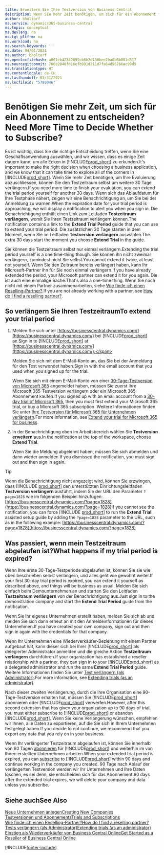 ```yaml
---
title: Erweitern Sie Ihre Testversion von Business Central
description: Wenn Sie mehr Zeit benötigen, um sich für ein Abonnement für Dynamics 365 Business Central zu entscheiden, können Sie Ihre Testversion einmal verlängern. Erfahren Sie mehr über Ihre Möglichkeiten.
author: bholtorf
ms.service: dynamics365-business-central
ms.topic: conceptual
ms.devlang: na
ms.tgt_pltfrm: na
ms.workload: na
ms.search.keywords: ''
ms.date: 04/01/2021
ms.author: bholtorf
ms.openlocfilehash: a061eb42342859cb6b2d138bee2ba0b6b881d517
ms.sourcegitcommit: 766e2840fd16efb901d211d7fa64d96766ac99d9
ms.translationtype: HT
ms.contentlocale: de-CH
ms.lasthandoff: 03/31/2021
ms.locfileid: "5780046"
---
```

# <a name="need-more-time-to-decide-whether-to-subscribe"></a><span data-ttu-id="d03b5-104">Benötigen Sie mehr Zeit, um sich für ein Abonnement zu entscheiden?</span><span class="sxs-lookup"><span data-stu-id="d03b5-104">Need More Time to Decide Whether to Subscribe?</span></span>

<span data-ttu-id="d03b5-105">Es ist wichtig, dass Sie die richtige Entscheidung treffen, wenn Sie eine Geschäftsanwendung auswählen, und wir wissen, dass es einige Zeit dauern kann, um alle Ecken in [!INCLUDE[prod_short](includes/prod_short.md)] zu erkunden.</span><span class="sxs-lookup"><span data-stu-id="d03b5-105">It's important to make the right decision when choosing a business application, and we know that it can take time to explore all of the corners in [!INCLUDE[prod_short](includes/prod_short.md)].</span></span> <span data-ttu-id="d03b5-106">Wenn Sie mehr Zeit benötigen, um Ihre Evaluierung abzuschliessen, können Sie den Testzeitraum selbst um weitere 30 Tage verlängern.</span><span class="sxs-lookup"><span data-stu-id="d03b5-106">If you need more time to finish your evaluation, you can extend the trial period yourself for another 30 days.</span></span> <span data-ttu-id="d03b5-107">Wenn sich das Ablaufdatum für Ihre Testphase nähert, zeigen wir eine Benachrichtigung an, um Sie bei der Anmeldung zu warnen.</span><span class="sxs-lookup"><span data-stu-id="d03b5-107">When the expiration date for your trial period is approaching, we will display a notification to alert you when you sign in.</span></span> <span data-ttu-id="d03b5-108">Die Benachrichtigung enthält einen Link zum Leitfaden **Testzeitraum verlängern**, womit Sie Ihren Testzeitraum verlängern können.</span><span class="sxs-lookup"><span data-stu-id="d03b5-108">The notification contains a link to the **Extend Trial Period** guide that you can use to extend your trial period.</span></span> <span data-ttu-id="d03b5-109">Die zusätzlichen 30 Tage starten in dem Moment, wenn Sie im Leitfaden **Testversion verlängern** auswählen.</span><span class="sxs-lookup"><span data-stu-id="d03b5-109">The extra 30 days start the moment you choose **Extend Trial** in the guide.</span></span>

<span data-ttu-id="d03b5-110">Sie können die Testzeitraum selbst nur einmal verlängern.</span><span class="sxs-lookup"><span data-stu-id="d03b5-110">Extending the trial period yourself is a one time-thing though.</span></span> <span data-ttu-id="d03b5-111">Sie können ihn nicht zweimal verlängern, zumindest nicht Sie selbst.</span><span class="sxs-lookup"><span data-stu-id="d03b5-111">You cannot extend it twice, at least not yourself.</span></span> <span data-ttu-id="d03b5-112">Wenn Sie den Zeitraum bereits verlängert haben, kann Ihr Microsoft-Partner ihn für Sie noch einmal verlängern.</span><span class="sxs-lookup"><span data-stu-id="d03b5-112">If you have already extended the period, your Microsoft partner can extend it for you again.</span></span> <span data-ttu-id="d03b5-113">Die ist auch eine einmalige Sache.</span><span class="sxs-lookup"><span data-stu-id="d03b5-113">That's also a one-time thing.</span></span> <span data-ttu-id="d03b5-114">Wenn Sie noch nicht mit einem Partner zusammenarbeiten, siehe [Wie finde ich einen Reselling-Partner?](across-faq.md#findpartner).</span><span class="sxs-lookup"><span data-stu-id="d03b5-114">If you are not already working with a partner, see [How do I find a reselling partner?](across-faq.md#findpartner).</span></span>  

## <a name="to-extend-your-trial-period"></a><span data-ttu-id="d03b5-115">So verlängern Sie Ihren Testzeitraum</span><span class="sxs-lookup"><span data-stu-id="d03b5-115">To extend your trial period</span></span>

1. <span data-ttu-id="d03b5-116">Melden Sie sich unter [https://businesscentral.dynamics.com/](https://businesscentral.dynamics.com/) bei [!INCLUDE[prod_short](includes/prod_short.md)] an.</span><span class="sxs-lookup"><span data-stu-id="d03b5-116">Sign in to [!INCLUDE[prod_short](includes/prod_short.md)] at [https://businesscentral.dynamics.com/](https://businesscentral.dynamics.com/).</span></span>

    <span data-ttu-id="d03b5-117">Melden Sie sich mit dem E-Mail-Konto an, das Sie bei der Anmeldung für den Test verwendet haben.</span><span class="sxs-lookup"><span data-stu-id="d03b5-117">Sign in with the email account that you used when you signed up for the trial.</span></span>  

    <span data-ttu-id="d03b5-118">Wenn Sie sich mit einem E-Mail-Konto von einer [30-Tage-Testversion von Microsoft 365](/microsoft-365/commerce/sign-up-for-office-365-trial) angemeldet haben, müssen Sie zuerst Ihre Microsoft 365-Testversion verlängern oder ein Microsoft 365-Abonnement kaufen.</span><span class="sxs-lookup"><span data-stu-id="d03b5-118">If you signed up with an email account from a [30-day trial of Microsoft 365](/microsoft-365/commerce/sign-up-for-office-365-trial), then you must first extend your Microsoft 365 trial, or buy a Microsoft 365 subscription.</span></span> <span data-ttu-id="d03b5-119">Weitere Informationen finden Sie unter [Ihre Testversion für Microsoft 365 für Unternehmen verlängern](/microsoft-365/commerce/extend-your-trial).</span><span class="sxs-lookup"><span data-stu-id="d03b5-119">For more information, see [Extend your trial for Microsoft 365 for business](/microsoft-365/commerce/extend-your-trial).</span></span>
2. <span data-ttu-id="d03b5-120">In der Benachrichtigung oben im Arbeitsbereich wählen Sie **Testversion erweitern** aus.</span><span class="sxs-lookup"><span data-stu-id="d03b5-120">In the notification at the top of the workspace, choose **Extend Trial**.</span></span>

    <span data-ttu-id="d03b5-121">Wenn Sie die Meldung abgelehnt haben, müssen Sie sich abmelden und dann wieder anmelden.</span><span class="sxs-lookup"><span data-stu-id="d03b5-121">If you dismissed the notification, you must sign out and then sign in again.</span></span>

> [!TIP]
> <span data-ttu-id="d03b5-122">Wenn die Benachrichtigung nicht angezeigt wird, können Sie erzwingen, dass [!INCLUDE [prod_short](includes/prod_short.md)] den unterstützten Einrichtungsleitfaden **Testversion verlängern** ausführt, indem Sie der URL den Parameter ```?page=1828``` wie im folgenden Beispiel hinzufügen: [https://businesscentral.dynamics.com/?page=1828](https://businesscentral.dynamics.com/?page=1828)</span><span class="sxs-lookup"><span data-stu-id="d03b5-122">If you cannot see the notification, you can force [!INCLUDE [prod_short](includes/prod_short.md)] to run the **Extend Trial** assisted setup guide by adding the ```?page=1828``` parameter to the URL, such as in the following example: [https://businesscentral.dynamics.com/?page=1828](https://businesscentral.dynamics.com/?page=1828)</span></span>

## <a name="what-happens-if-my-trial-period-is-expired"></a><span data-ttu-id="d03b5-123">Was passiert, wenn mein Testzeitraum abgelaufen ist?</span><span class="sxs-lookup"><span data-stu-id="d03b5-123">What happens if my trial period is expired?</span></span>

<span data-ttu-id="d03b5-124">Wenn Ihre erste 30-Tage-Testperiode abgelaufen ist, können Sie sie wie oben beschrieben selbst verlängern, und alles geht wie gewohnt weiter.</span><span class="sxs-lookup"><span data-stu-id="d03b5-124">If your first 30-day trial period is expired, you can extend it yourself as described above, and things will be business as usual.</span></span> <span data-ttu-id="d03b5-125">Melden Sie sich einfach beim Demounternehmen an und starten Sie den Leitfaden **Testzeitraum verlängern** von der Benachrichtigung aus.</span><span class="sxs-lookup"><span data-stu-id="d03b5-125">Just sign in to the demonstration company and start the **Extend Trial Period** guide from the notification.</span></span>  

<span data-ttu-id="d03b5-126">Wenn Sie Ihr eigenes Unternehmen erstellt haben, melden Sie sich ab und melden Sie sich dann erneut an mit den Anmeldeinformationen für dieses Unternehmen.</span><span class="sxs-lookup"><span data-stu-id="d03b5-126">If you have created your own company, sign out and then sign in again with the credentials for that company.</span></span>  

<span data-ttu-id="d03b5-127">Wenn Ihr Unternehmen eine Wiederverkäufer-Beziehung mit einem Partner aufgebaut hat, kann dieser sich bei Ihrer [!INCLUDE[prod_short](includes/prod_short.md)] als delegierter Administrator anmelden und die gleiche Aktion **Testzeitraum verlängern** durchführen.</span><span class="sxs-lookup"><span data-stu-id="d03b5-127">If your organization has established a reseller relationship with a partner, they can sign in to your [!INCLUDE[prod_short](includes/prod_short.md)] as a delegated administrator and run the same **Extend Trial Period** guide.</span></span> <span data-ttu-id="d03b5-128">Weitere Informationen finden Sie unter [Test verlängern (als Administrator)](/dynamics365/business-central/dev-itpro/administration/tenant-administration#extending-trials).</span><span class="sxs-lookup"><span data-stu-id="d03b5-128">For more information, see [Extending trials (as an administrator)](/dynamics365/business-central/dev-itpro/administration/tenant-administration#extending-trials).</span></span>  

<span data-ttu-id="d03b5-129">Nach dieser zweiten Verlängerung, durch die Ihre Organisation eine 90-Tage-Testversion erhalten hat, müssen Sie [!INCLUDE[prod_short](includes/prod_short.md)] abonnieren oder [!INCLUDE[prod_short](includes/prod_short.md)] verwerfen.</span><span class="sxs-lookup"><span data-stu-id="d03b5-129">However, after this second extension that has given your organization up to 90 days of trial, you must either subscribe to [!INCLUDE[prod_short](includes/prod_short.md)] or abandon [!INCLUDE[prod_short](includes/prod_short.md)].</span></span> <span data-ttu-id="d03b5-130">Wenn Sie keine Verlängerung wünschen, empfehlen wir Ihnen, alle Daten zu exportieren, auf die Sie sich in Ihrem Unternehmen festgelegt haben.</span><span class="sxs-lookup"><span data-stu-id="d03b5-130">If you decide to not continue, we recommend that you export any data that you rely on in your business.</span></span>

<span data-ttu-id="d03b5-131">Wenn Ihr verlängerter Testzeitraum abgelaufen ist, können Sie innerhalb von 90 Tagen [abonnieren](https://go.microsoft.com/fwlink/?linkid=828659) für [!INCLUDE[prod_short](includes/prod_short.md)] und weiterhin im von Ihnen erstellten Unternehmen arbeiten.</span><span class="sxs-lookup"><span data-stu-id="d03b5-131">When your extended trial period is expired, you can [subscribe](https://go.microsoft.com/fwlink/?linkid=828659) to [!INCLUDE[prod_short](includes/prod_short.md)] within 90 days and continue working in the company you created.</span></span> <span data-ttu-id="d03b5-132">90 Tage nach Ablauf der verlängerten Testversion werden wir Ihr Unternehmen und Ihre Daten löschen, es sei denn, sie entscheiden sich für das Abonnement.</span><span class="sxs-lookup"><span data-stu-id="d03b5-132">90 days after the extended trial expires, we will delete your company and data unless you subscribe.</span></span>  

## <a name="see-also"></a><span data-ttu-id="d03b5-133">Siehe auch</span><span class="sxs-lookup"><span data-stu-id="d03b5-133">See Also</span></span>

[<span data-ttu-id="d03b5-134">Neue Unternehmen anlegen</span><span class="sxs-lookup"><span data-stu-id="d03b5-134">Creating New Companies</span></span>](about-new-company.md)  
[<span data-ttu-id="d03b5-135">Testversionen und Abonnements</span><span class="sxs-lookup"><span data-stu-id="d03b5-135">Trials and Subscriptions</span></span>](across-preview.md)  
[<span data-ttu-id="d03b5-136">Wie finde ich einen Reselling-Partner?</span><span class="sxs-lookup"><span data-stu-id="d03b5-136">How do I find a reselling partner?</span></span>](across-faq.md#findpartner)  
[<span data-ttu-id="d03b5-137">Tests verlängern (als Administrator)</span><span class="sxs-lookup"><span data-stu-id="d03b5-137">Extending trials (as an administrator)</span></span>](/dynamics365/business-central/dev-itpro/administration/tenant-administration#extending-trials)  
[<span data-ttu-id="d03b5-138">Einstieg als Wiederverkäufer von Business Central Online</span><span class="sxs-lookup"><span data-stu-id="d03b5-138">Get Started as a Reseller of Business Central Online</span></span>](/dynamics365/business-central/dev-itpro/administration/get-started-online)  


[!INCLUDE[footer-include](includes/footer-banner.md)]